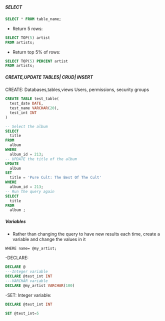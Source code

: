##### SELECT
```sql
SELECT * FROM table_name;
```

- Return 5 rows:
```sql
SELECT TOP(5) artist
FROM artists;
```
- Return top 5% of rows:
```sql
SELECT TOP(5) PERCENT artist
FROM artists;
```

##### CREATE,UPDATE TABLES| CRUD| INSERT
CREATE:
Databases,tables,views
Users, permissions, security groups
```sql
CREATE TABLE test_table(
  test_date DATE, 
  test_name VARCHAR(20), 
  test_int INT
)
```
```sql
-- Select the album
SELECT 
  title 
FROM 
  album 
WHERE 
  album_id = 213;
-- UPDATE the title of the album
UPDATE 
  album 
SET 
  title = 'Pure Cult: The Best Of The Cult' 
WHERE 
  album_id = 213;
-- Run the query again
SELECT 
  title 
FROM 
  album ;
```

##### Variables
- Rather than changing the query to have new results each time, create a variable and change the values in it
```SELECT * FROM artist
WHERE name= @my_artist;
```
-DECLARE:
```sql
DECLARE @
---Integer variable
DECLARE @test_int INT
---VARCHAR variable
DECLARE @my_artist VARCHAR(100)
```

-SET:
Integer variable:
```sql
DECLARE @test_int INT

SET @test_int=5
```
